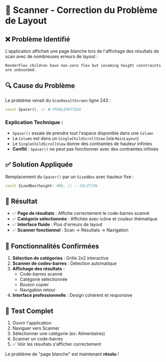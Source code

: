 # 🔧 Scanner - Correction du Problème de Layout

## ❌ **Problème Identifié**

L'application affichait une page blanche lors de l'affichage des résultats de scan avec de nombreuses erreurs de layout :

```
RenderFlex children have non-zero flex but incoming height constraints are unbounded.
```

## 🔍 **Cause du Problème**

Le problème venait du `ScanResultScreen` ligne 243 :

```dart
const Spacer(), // ❌ PROBLÉMATIQUE
```

### Explication Technique :
- `Spacer()` essaie de prendre tout l'espace disponible dans une `Column`
- La `Column` est dans un `SingleChildScrollView` (via `MainLayout`)
- Le `SingleChildScrollView` donne des contraintes de hauteur infinies
- **Conflit** : `Spacer()` ne peut pas fonctionner avec des contraintes infinies

## ✅ **Solution Appliquée**

Remplacement du `Spacer()` par un `SizedBox` avec hauteur fixe :

```dart
const SizedBox(height: 40), // ✅ SOLUTION
```

## 📱 **Résultat**

- ✅ **Page de résultats** : Affiche correctement le code-barres scanné
- ✅ **Catégorie sélectionnée** : Affichée avec icône et couleur thématique
- ✅ **Interface fluide** : Plus d'erreurs de layout
- ✅ **Scanner fonctionnel** : Scan → Résultats → Navigation

## 🎯 **Fonctionnalités Confirmées**

1. **Sélection de catégories** : Grille 2x2 interactive
2. **Scanner de codes-barres** : Détection automatique
3. **Affichage des résultats** : 
   - Code-barres scanné
   - Catégorie sélectionnée  
   - Bouton copier
   - Navigation retour
4. **Interface professionnelle** : Design cohérent et responsive

## 🔄 **Test Complet**

1. Ouvrir l'application
2. Naviguer vers Scanner
3. Sélectionner une catégorie (ex: Alimentaires)
4. Scanner un code-barres
5. ✅ Voir les résultats s'afficher correctement

Le problème de "page blanche" est maintenant **résolu** ! 